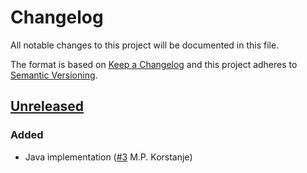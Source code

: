 # Changelog

All notable changes to this project will be documented in this file.

The format is based on [Keep a Changelog](https://keepachangelog.com/en/1.0.0/)
and this project adheres to [Semantic Versioning](https://semver.org/spec/v2.0.0.html).

## [Unreleased]

### Added 
- Java implementation ([#3](https://github.com/cucumber/cucumber-junit-xml-formatter/pull/3) M.P. Korstanje)


[Unreleased]: https://github.com/cucumber/action-publish-poetry/compare/0.0.0...HEAD

